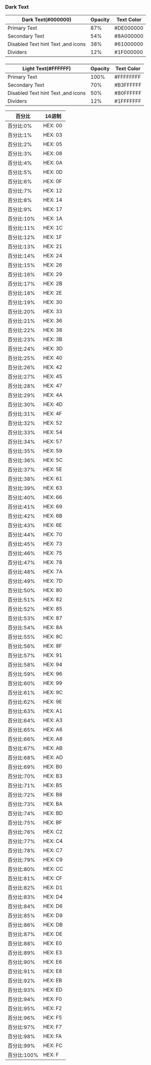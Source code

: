 ### Dark Text

| Dark Text(#000000)				|Opacity|Text Color|
|-------							|-------|-------|
| Primary Text 						|87%	|#DE000000|
| Secondary Text					|54%	|#8A000000|
| Disabled Text hint Text ,and icons|38%	|#61000000|
| Dividers							|12%	|#1F000000|

###
| Light Text(#FFFFFF)				|Opacity|Text Color|
|-------							|-------|-------|
| Primary Text 						|100%	|#FFFFFFFF|
| Secondary Text					|70%	|#B3FFFFFF|
| Disabled Text hint Text ,and icons|50%	|#80FFFFFF|
| Dividers							|12%	|#1FFFFFFF|

|百分比 	|16进制|
|-------	|-------|
|百分比:0%  |HEX: 00|
|百分比:1%  |HEX: 03|
|百分比:2%  |HEX: 05|
|百分比:3%  |HEX: 08|
|百分比:4%  |HEX: 0A|
|百分比:5%  |HEX: 0D|
|百分比:6%  |HEX: 0F|
|百分比:7%  |HEX: 12|
|百分比:8%  |HEX: 14|
|百分比:9%  |HEX: 17|
|百分比:10% |HEX: 1A|
|百分比:11% |HEX: 1C|
|百分比:12% |HEX: 1F|
|百分比:13% |HEX: 21|
|百分比:14% |HEX: 24|
|百分比:15% |HEX: 26|
|百分比:16% |HEX: 29|
|百分比:17% |HEX: 2B|
|百分比:18% |HEX: 2E|
|百分比:19% |HEX: 30|
|百分比:20% |HEX: 33|
|百分比:21% |HEX: 36|
|百分比:22% |HEX: 38|
|百分比:23% |HEX: 3B|
|百分比:24% |HEX: 3D|
|百分比:25% |HEX: 40|
|百分比:26% |HEX: 42|
|百分比:27% |HEX: 45|
|百分比:28% |HEX: 47|
|百分比:29% |HEX: 4A|
|百分比:30% |HEX: 4D|
|百分比:31% |HEX: 4F|
|百分比:32% |HEX: 52|
|百分比:33% |HEX: 54|
|百分比:34% |HEX: 57|
|百分比:35% |HEX: 59|
|百分比:36% |HEX: 5C|
|百分比:37% |HEX: 5E|
|百分比:38% |HEX: 61|
|百分比:39% |HEX: 63|
|百分比:40% |HEX: 66|
|百分比:41% |HEX: 69|
|百分比:42% |HEX: 6B|
|百分比:43% |HEX: 6E|
|百分比:44% |HEX: 70|
|百分比:45% |HEX: 73|
|百分比:46% |HEX: 75|
|百分比:47% |HEX: 78|
|百分比:48% |HEX: 7A|
|百分比:49% |HEX: 7D|
|百分比:50% |HEX: 80|
|百分比:51% |HEX: 82|
|百分比:52% |HEX: 85|
|百分比:53% |HEX: 87|
|百分比:54% |HEX: 8A|
|百分比:55% |HEX: 8C|
|百分比:56% |HEX: 8F|
|百分比:57% |HEX: 91|
|百分比:58% |HEX: 94|
|百分比:59% |HEX: 96|
|百分比:60% |HEX: 99|
|百分比:61% |HEX: 9C|
|百分比:62% |HEX: 9E|
|百分比:63% |HEX: A1|
|百分比:64% |HEX: A3|
|百分比:65% |HEX: A6|
|百分比:66% |HEX: A8|
|百分比:67% |HEX: AB|
|百分比:68% |HEX: AD|
|百分比:69% |HEX: B0|
|百分比:70% |HEX: B3|
|百分比:71% |HEX: B5|
|百分比:72% |HEX: B8|
|百分比:73% |HEX: BA|
|百分比:74% |HEX: BD|
|百分比:75% |HEX: BF|
|百分比:76% |HEX: C2|
|百分比:77% |HEX: C4|
|百分比:78% |HEX: C7|
|百分比:79% |HEX: C9|
|百分比:80% |HEX: CC|
|百分比:81% |HEX: CF|
|百分比:82% |HEX: D1|
|百分比:83% |HEX: D4|
|百分比:84% |HEX: D6|
|百分比:85% |HEX: D9|
|百分比:86% |HEX: DB|
|百分比:87% |HEX: DE|
|百分比:88% |HEX: E0|
|百分比:89% |HEX: E3|
|百分比:90% |HEX: E6|
|百分比:91% |HEX: E8|
|百分比:92% |HEX: EB|
|百分比:93% |HEX: ED|
|百分比:94% |HEX: F0|
|百分比:95% |HEX: F2|
|百分比:96% |HEX: F5|
|百分比:97% |HEX: F7|
|百分比:98% |HEX: FA|
|百分比:99% |HEX: FC|
|百分比:100%| HEX: F|F
